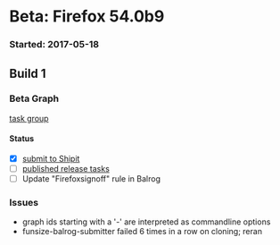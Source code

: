 # Beta: Firefox 54.0b9

### Started: 2017-05-18

## Build 1

### Beta Graph
[task group](https://tools.taskcluster.net/push-inspector/#/-W8h5J3LQ3SDU25KXX82rw)


#### Status
- [x] [submit to Shipit](https://wiki.mozilla.org/Release:Release_Automation_on_Mercurial:Starting_a_Release#Submit_to_Ship_It)
- [ ] [published release tasks](../how-tos/relpro.md#3-publish-release)
- [ ] Update "Firefoxsignoff" rule in Balrog

### Issues
- graph ids starting with a '-' are interpreted as commandline options
- funsize-balrog-submitter failed 6 times in a row on cloning; reran


